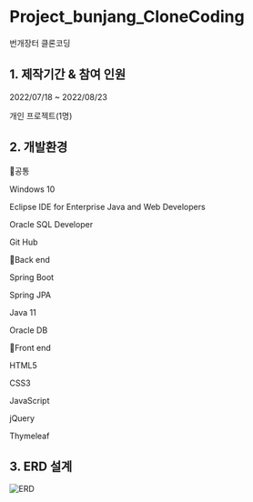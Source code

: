 # Project_bunjang_CloneCoding

번개장터 클론코딩

## 1. 제작기간 & 참여 인원

2022/07/18 ~ 2022/08/23

개인 프로젝트(1명)

## 2. 개발환경

🔅공통

Windows 10

Eclipse IDE for Enterprise Java and Web Developers

Oracle SQL Developer

Git Hub

🔅Back end

Spring Boot

Spring JPA

Java 11

Oracle DB

🔅Front end

HTML5

CSS3

JavaScript

jQuery

Thymeleaf

## 3. ERD 설계<br/>
![ERD](https://user-images.githubusercontent.com/105237699/189926185-8956fb96-a945-4ab5-baa2-d70013930241.JPG)<br/>
